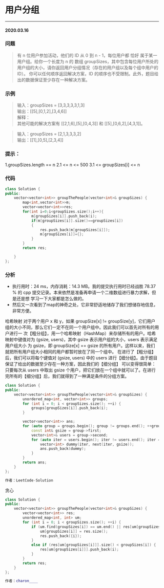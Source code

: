 # 用户分组
***
#### 2020.03.16

### 问题
>有 n 位用户参加活动，他们的 ID 从 0 到 n - 1，每位用户都 恰好 属于某一用户组。给你一个长度为 n 的
数组 groupSizes，其中包含每位用户所处的用户组的大小，请你返回用户分组情况（存在的用户组以及每个组中用户的 ID）。
你可以任何顺序返回解决方案，ID 的顺序也不受限制。此外，题目给出的数据保证至少存在一种解决方案。

### 示例
>输入：groupSizes = [3,3,3,3,3,1,3]     
输出：[[5],[0,1,2],[3,4,6]]        
解释：      
其他可能的解决方案有 [[2,1,6],[5],[0,4,3]] 和 [[5],[0,6,2],[4,3,1]]。     

>输入：groupSizes = [2,1,3,3,3,2]     
输出：[[1],[0,5],[2,3,4]]    

### 提示：   
1.groupSizes.length == n
2.1 <= n <= 500
3.1 <= groupSizes[i] <= n

### 代码
```c++
class Solution {
public:
    vector<vector<int>> groupThePeople(vector<int>& groupSizes) {
        map<int,vector<int>>m;
        vector<vector<int>>res;
        for(int i=0;i<groupSizes.size();i++){
            m[groupSizes[i]].push_back(i);
            if(m[groupSizes[i]].size()==groupSizes[i])
            {
                res.push_back(m[groupSizes[i]]);
                m[groupSizes[i]]={};
            }
        }
        return res;

    }
};
```

### 分析
 - 执行用时：24 ms，内存消耗：14.3 MB。我的提交执行用时已经战胜 78.37 % 的 cpp 提交记录。本来依然是准备再申请一个二维数组进行暴力求解，但是还是想
   学习一下大家都是怎么做的。
 - 然后又一次看到了map的神奇之处，它非常舒适地储存了我们想储存地信息，非常方便。
 
哈希映射
对于两个用户 x 和 y，如果 groupSize[x] != groupSize[y]，它们用户组的大小不同，那么它们一定不在同一个用户组中。因此我们可以首先对所有的用户进行一
次【粗分组】，用一个哈希映射（HashMap）来存储所有的用户。哈希映射中键值对为 (gsize, users)，其中 gsize 表示用户组的大小，users 表示满足用户组大小
为 gsize，即 groupSize[x] == gsize 的所有用户。这样以来，我们就把所有用户组大小相同的用户都暂时放在了同一个组中。
在进行了【粗分组】后，我们可以将每个键值对 (gsize, users) 中的 users 进行【细分组】。由于题目保证了给出的数据至少存在一种方案，因此我们的【细分组】
可以变得很简单：只要每次从 users 中取出 gsize 个用户，把它们放在一个组中就可以了。在进行完所有的【细分组】后，我们就得到了一种满足条件的分组方案。
```c++
class Solution {
public:
    vector<vector<int>> groupThePeople(vector<int>& groupSizes) {
        unordered_map<int, vector<int>> groups;
        for (int i = 0; i < groupSizes.size(); ++i) {
            groups[groupSizes[i]].push_back(i);
        }

        vector<vector<int>> ans;
        for (auto group = groups.begin(); group != groups.end(); ++group) {
            const int& gsize = group->first;
            vector<int>& users = group->second;
            for (auto iter = users.begin(); iter != users.end(); iter = next(iter, gsize)) {
                vector<int> dummy(iter, next(iter, gsize));
                ans.push_back(dummy);
            }
        }
        return ans;
    }
};

作者：LeetCode-Solution
```

贪心
```c++
class Solution {
public:
    vector<vector<int>> groupThePeople(vector<int>& groupSizes) {
        vector<vector<int>> res;
        unordered_map<int, int> um;
        for (int i = 0; i < groupSizes.size(); ++i) {
            if (um.find(groupSizes[i]) == um.end() || res[um[groupSizes[i]]].size() >= groupSizes[i]) {
                um[groupSizes[i]] = res.size();
                res.push_back({i});
            }
            else if (res[um[groupSizes[i]]].size() < groupSizes[i]) {
                res[um[groupSizes[i]]].push_back(i);
            }
        }
        return res;
    }
};

作者：charon____
